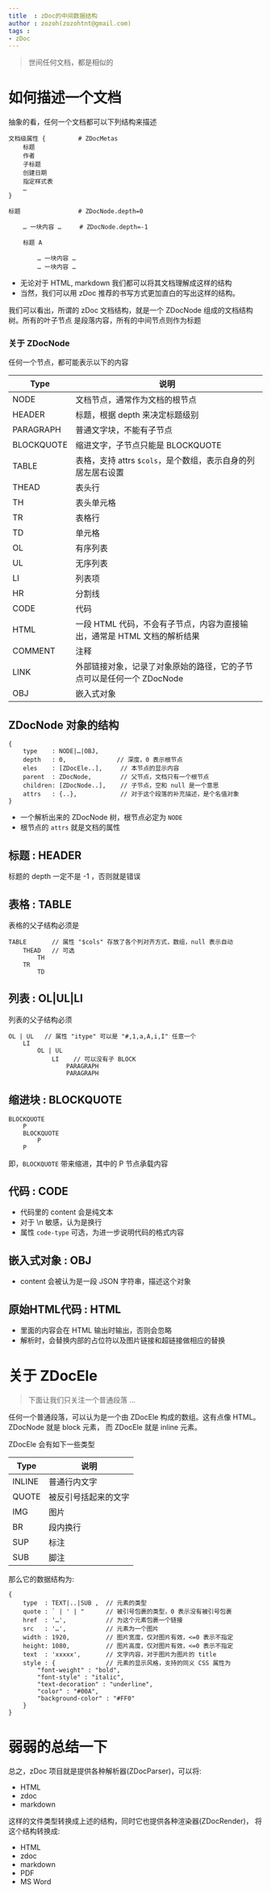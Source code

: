 ```yaml
---
title  : zDoc的中间数据结构
author : zozoh(zozohtnt@gmail.com)
tags :
- zDoc
---
```


> 世间任何文档，都是相似的

# 如何描述一个文档

抽象的看，任何一个文档都可以下列结构来描述

    文档级属性 {         # ZDocMetas
        标题     
        作者
        子标题
        创建日期
        指定样式表
        …
    }
    
    标题                # ZDocNode.depth=0
    
        … 一块内容 …     # ZDocNode.depth=-1
        
        标题 A
            
            … 一块内容 …
            … 一块内容 …
            
* 无论对于 HTML, markdown 我们都可以将其文档理解成这样的结构
* 当然，我们可以用 zDoc 推荐的书写方式更加直白的写出这样的结构。

我们可以看出，所谓的 zDoc 文档结构，就是一个 ZDocNode 组成的文档结构树。所有的叶子节点
是段落内容，所有的中间节点则作为标题

### 关于 ZDocNode

任何一个节点，都可能表示以下的内容

   Type   | 说明
----------|--------------
NODE      | 文档节点，通常作为文档的根节点
HEADER    | 标题，根据 depth 来决定标题级别
PARAGRAPH | 普通文字块，不能有子节点
BLOCKQUOTE| 缩进文字，子节点只能是 BLOCKQUOTE
TABLE     | 表格，支持 attrs `$cols`，是个数组，表示自身的列居左居右设置
THEAD     | 表头行
TH        | 表头单元格
TR        | 表格行
TD        | 单元格
OL        | 有序列表
UL        | 无序列表
LI        | 列表项
HR        | 分割线
CODE      | 代码
HTML      | 一段 HTML 代码，不会有子节点，内容为直接输出，通常是 HTML 文档的解析结果
COMMENT   | 注释
LINK      | 外部链接对象，记录了对象原始的路径，它的子节点可以是任何一个 ZDocNode
OBJ       | 嵌入式对象

## ZDocNode 对象的结构

    {
        type    : NODE|…|OBJ,
        depth   : 0,              // 深度，0 表示根节点
        eles    : [ZDocEle..],     // 本节点的显示内容
        parent  : ZDocNode,        // 父节点，文档只有一个根节点
        children: [ZDocNode..],    // 子节点，空和 null 是一个意思
        attrs   : {..},            // 对于这个段落的补充描述，是个名值对象
    }
    
* 一个解析出来的 ZDocNode 树，根节点必定为 `NODE`
* 根节点的 `attrs` 就是文档的属性
    
## 标题 : HEADER

标题的 depth 一定不是 -1 ，否则就是错误
    
## 表格 : TABLE

表格的父子结构必须是

    TABLE       // 属性 "$cols" 存放了各个列对齐方式，数组，null 表示自动
        THEAD   // 可选
            TH
        TR      
            TD
        

## 列表 : OL|UL|LI

列表的父子结构必须

    OL | UL   // 属性 "itype" 可以是 "#,1,a,A,i,I" 任意一个
        LI
            OL | UL
                LI    // 可以没有子 BLOCK
                    PARAGRAPH
                    PARAGRAPH

## 缩进块 : BLOCKQUOTE

    BLOCKQUOTE
        P
        BLOCKQUOTE
            P
        P
    

即，`BLOCKQUOTE` 带来缩进，其中的 P 节点承载内容

## 代码 : CODE

* 代码里的 content 会是纯文本
* 对于 \n 敏感，认为是换行
* 属性 `code-type` 可选，为进一步说明代码的格式内容
    
## 嵌入式对象 : OBJ

* content 会被认为是一段 JSON 字符串，描述这个对象

## 原始HTML代码 : HTML

* 里面的内容会在 HTML 输出时输出，否则会忽略
* 解析时，会替换内部的占位符以及图片链接和超链接做相应的替换


# 关于 ZDocEle

> 下面让我们只关注一个普通段落 ...

任何一个普通段落，可以认为是一个由 ZDocEle 构成的数组。这有点像 HTML。ZDocNode 就是 block 元素，
而 ZDocEle 就是 inline 元素。

ZDocEle 会有如下一些类型

Type   | 说明
-------|-------------------
INLINE | 普通行内文字 
QUOTE  | 被反引号括起来的文字
IMG    | 图片
BR     | 段内换行
SUP    | 标注
SUB    | 脚注

那么它的数据结构为:

    {
        type  : TEXT|..|SUB ,  // 元素的类型
        quote : ` | ' | "      // 被引号包裹的类型，0 表示没有被引号包裹
        href  : '…',           // 为这个元素包裹一个链接
        src   : '…',           // 元素为一个图片
        width : 1920,          // 图片宽度，仅对图片有效，<=0 表示不指定
        height: 1080,          // 图片高度，仅对图片有效，<=0 表示不指定
        text  : 'xxxxx',       // 文字内容，对于图片为图片的 title    
        style : {              // 元素的显示风格，支持的同义 CSS 属性为
            "font-weight" : "bold",
            "font-style" : "italic",
            "text-decoration" : "underline",
            "color" : "#00A",
            "background-color" : "#FF0"
        }
    }

# 弱弱的总结一下

总之，zDoc 项目就是提供各种解析器(ZDocParser)，可以将:

* HTML
* zdoc
* markdown

这样的文件类型转换成上述的结构，同时它也提供各种渲染器(ZDocRender)，
将这个结构转换成:

* HTML
* zdoc
* markdown
* PDF
* MS Word





























    



















    
